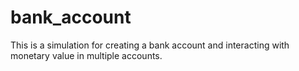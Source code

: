 # bank_account
This is a simulation for creating a bank account and interacting with monetary value in multiple accounts. 
